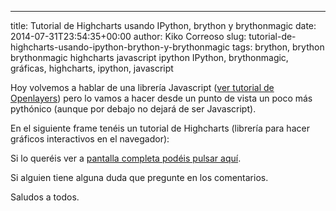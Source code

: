 ---
title: Tutorial de Highcharts usando IPython, brython y brythonmagic
date: 2014-07-31T23:54:35+00:00
author: Kiko Correoso
slug: tutorial-de-highcharts-usando-ipython-brython-y-brythonmagic
tags: brython, brython brythonmagic highcharts javascript ipython IPython, brythonmagic, gráficas, highcharts, ipython, javascript

Hoy volvemos a hablar de una librería Javascript ([ver tutorial de Openlayers](https://pybonacci.org/2014/06/11/tutorial-de-openlayers-usando-ipython-brython-y-brythonmagic/)) pero lo vamos a hacer desde un punto de vista un poco más pythónico (aunque por debajo no dejará de ser Javascript).

En el siguiente frame tenéis un tutorial de Highcharts (librería para hacer gráficos interactivos en el navegador):



Si lo queréis ver a [pantalla completa podéis pulsar aquí](http://nbviewer.ipython.org/github/kikocorreoso/brythonmagic/blob/master/notebooks/Highcharts%20%28python%29%20tutorial.ipynb).

Si alguien tiene alguna duda que pregunte en los comentarios.

Saludos a todos.